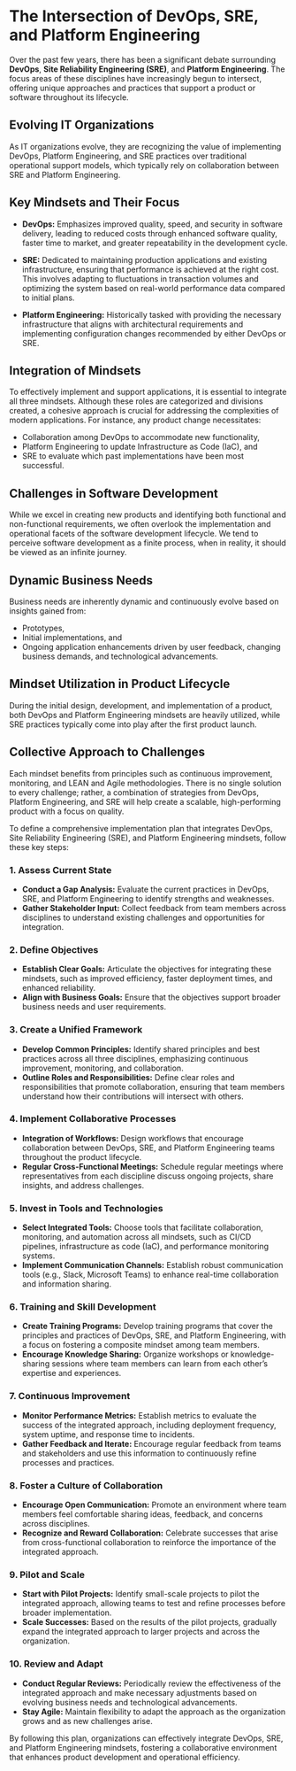 
# The Intersection of DevOps, SRE, and Platform Engineering

Over the past few years, there has been a significant debate surrounding **DevOps**, **Site Reliability Engineering (SRE)**, and **Platform Engineering**. The focus areas of these disciplines have increasingly begun to intersect, offering unique approaches and practices that support a product or software throughout its lifecycle.

## Evolving IT Organizations

As IT organizations evolve, they are recognizing the value of implementing DevOps, Platform Engineering, and SRE practices over traditional operational support models, which typically rely on collaboration between SRE and Platform Engineering.

## Key Mindsets and Their Focus

- **DevOps:** Emphasizes improved quality, speed, and security in software delivery, leading to reduced costs through enhanced software quality, faster time to market, and greater repeatability in the development cycle.

- **SRE:** Dedicated to maintaining production applications and existing infrastructure, ensuring that performance is achieved at the right cost. This involves adapting to fluctuations in transaction volumes and optimizing the system based on real-world performance data compared to initial plans.

- **Platform Engineering:** Historically tasked with providing the necessary infrastructure that aligns with architectural requirements and implementing configuration changes recommended by either DevOps or SRE.

## Integration of Mindsets

To effectively implement and support applications, it is essential to integrate all three mindsets. Although these roles are categorized and divisions created, a cohesive approach is crucial for addressing the complexities of modern applications. For instance, any product change necessitates:

- Collaboration among DevOps to accommodate new functionality,
- Platform Engineering to update Infrastructure as Code (IaC), and 
- SRE to evaluate which past implementations have been most successful.

## Challenges in Software Development

While we excel in creating new products and identifying both functional and non-functional requirements, we often overlook the implementation and operational facets of the software development lifecycle. We tend to perceive software development as a finite process, when in reality, it should be viewed as an infinite journey.

## Dynamic Business Needs

Business needs are inherently dynamic and continuously evolve based on insights gained from:

- Prototypes,
- Initial implementations, and
- Ongoing application enhancements driven by user feedback, changing business demands, and technological advancements.

## Mindset Utilization in Product Lifecycle

During the initial design, development, and implementation of a product, both DevOps and Platform Engineering mindsets are heavily utilized, while SRE practices typically come into play after the first product launch.

## Collective Approach to Challenges

Each mindset benefits from principles such as continuous improvement, monitoring, and LEAN and Agile methodologies. There is no single solution to every challenge; rather, a combination of strategies from DevOps, Platform Engineering, and SRE will help create a scalable, high-performing product with a focus on quality.




To define a comprehensive implementation plan that integrates DevOps, Site Reliability Engineering (SRE), and Platform Engineering mindsets, follow these key steps:

### 1. **Assess Current State**
   - **Conduct a Gap Analysis:** Evaluate the current practices in DevOps, SRE, and Platform Engineering to identify strengths and weaknesses.
   - **Gather Stakeholder Input:** Collect feedback from team members across disciplines to understand existing challenges and opportunities for integration.

### 2. **Define Objectives**
   - **Establish Clear Goals:** Articulate the objectives for integrating these mindsets, such as improved efficiency, faster deployment times, and enhanced reliability.
   - **Align with Business Goals:** Ensure that the objectives support broader business needs and user requirements.

### 3. **Create a Unified Framework**
   - **Develop Common Principles:** Identify shared principles and best practices across all three disciplines, emphasizing continuous improvement, monitoring, and collaboration.
   - **Outline Roles and Responsibilities:** Define clear roles and responsibilities that promote collaboration, ensuring that team members understand how their contributions will intersect with others.

### 4. **Implement Collaborative Processes**
   - **Integration of Workflows:** Design workflows that encourage collaboration between DevOps, SRE, and Platform Engineering teams throughout the product lifecycle.
   - **Regular Cross-Functional Meetings:** Schedule regular meetings where representatives from each discipline discuss ongoing projects, share insights, and address challenges.

### 5. **Invest in Tools and Technologies**
   - **Select Integrated Tools:** Choose tools that facilitate collaboration, monitoring, and automation across all mindsets, such as CI/CD pipelines, infrastructure as code (IaC), and performance monitoring systems.
   - **Implement Communication Channels:** Establish robust communication tools (e.g., Slack, Microsoft Teams) to enhance real-time collaboration and information sharing.

### 6. **Training and Skill Development**
   - **Create Training Programs:** Develop training programs that cover the principles and practices of DevOps, SRE, and Platform Engineering, with a focus on fostering a composite mindset among team members.
   - **Encourage Knowledge Sharing:** Organize workshops or knowledge-sharing sessions where team members can learn from each other’s expertise and experiences.

### 7. **Continuous Improvement**
   - **Monitor Performance Metrics:** Establish metrics to evaluate the success of the integrated approach, including deployment frequency, system uptime, and response time to incidents.
   - **Gather Feedback and Iterate:** Encourage regular feedback from teams and stakeholders and use this information to continuously refine processes and practices.

### 8. **Foster a Culture of Collaboration**
   - **Encourage Open Communication:** Promote an environment where team members feel comfortable sharing ideas, feedback, and concerns across disciplines.
   - **Recognize and Reward Collaboration:** Celebrate successes that arise from cross-functional collaboration to reinforce the importance of the integrated approach.

### 9. **Pilot and Scale**
   - **Start with Pilot Projects:** Identify small-scale projects to pilot the integrated approach, allowing teams to test and refine processes before broader implementation.
   - **Scale Successes:** Based on the results of the pilot projects, gradually expand the integrated approach to larger projects and across the organization.

### 10. **Review and Adapt**
   - **Conduct Regular Reviews:** Periodically review the effectiveness of the integrated approach and make necessary adjustments based on evolving business needs and technological advancements.
   - **Stay Agile:** Maintain flexibility to adapt the approach as the organization grows and as new challenges arise.

By following this plan, organizations can effectively integrate DevOps, SRE, and Platform Engineering mindsets, fostering a collaborative environment that enhances product development and operational efficiency.